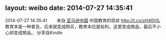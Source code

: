 layout: weibo
date: 2014-07-27 14:35:41
---
<meta name="referrer" content="no-referrer" />

2014-07-27 14:35:41  &nbsp;&nbsp;&nbsp;&nbsp;&nbsp;&nbsp; 来自 <a href="http://app.weibo.com/t/feed/6QDRKx" rel="nofollow">亚马逊中国</a>
中国教育的现状 http://t.cn/zH40VIL 教育本是一种普及，后来就变成购买，教育本应是权利，这里变成商品，最后不小心却变成祭品。 分享自Kindle ​​​
